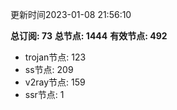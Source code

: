 更新时间2023-01-08 21:56:10

**总订阅: 73**
**总节点: 1444**
**有效节点: 492**
- trojan节点: 123
- ss节点: 209
- v2ray节点: 159
- ssr节点: 1
